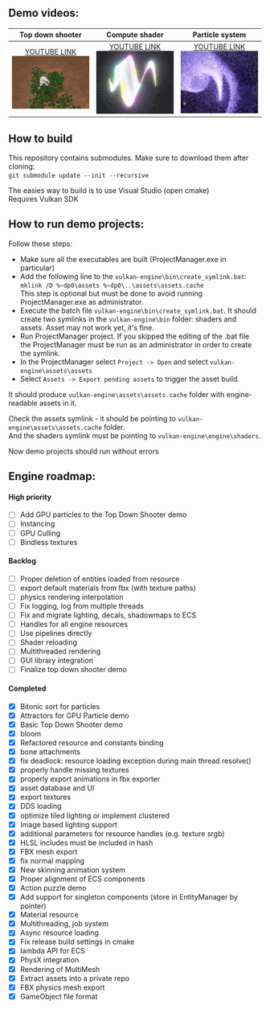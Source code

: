 ## Demo videos:
| Top down shooter | Compute shader | Particle system |
| :---:  | :---:  | :---:  |
| [YOUTUBE LINK](https://www.youtube.com/watch?v=FHfV1GQ4_JA) ![Top Down Shooter](demos/top-down-shooter/top-down-shooter-preview.gif) | [YOUTUBE LINK](https://www.youtube.com/watch?v=B6pjqZyI28w) ![Compute](demos/compute/compute-preview.gif) | [YOUTUBE LINK](https://www.youtube.com/watch?v=7sWa6p2tLHo) ![Particle system](demos/particle-system/particle-attractor-preview.gif) |

## How to build
This repository contains submodules. Make sure to download them after cloning:  
```git submodule update --init --recursive```  

The easies way to build is to use Visual Studio (open cmake)  
Requires Vulkan SDK

## How to run demo projects:
Follow these steps:  
- Make sure all the executables are built (ProjectManager.exe in particular)
- Add the following line to the `vulkan-engine\bin\create_symlink.bat`:  
```mklink /D %~dp0\assets %~dp0\..\assets\assets.cache```  
This step is optional but must be done to avoid running ProjectManager.exe as administrator.
- Execute the batch file ```vulkan-engine\bin\create_symlink.bat```. It should create two symlinks in the ```vulkan-engine\bin``` folder: shaders and assets. Asset may not work yet, it's fine.
- Run ProjectManager project. If you skipped the editing of the .bat file the ProjectManager must be run as an administrator in order to create the symlink.
- In the ProjectManager select `Project -> Open` and select ```vulkan-engine\assets\assets```
- Select `Assets -> Export pending assets` to trigger the asset build.

It should produce ```vulkan-engine\assets\assets.cache``` folder with engine-readable assets in it.

Check the assets symlink - it should be pointing to ```vulkan-engine\assets\assets.cache``` folder.  
And the shaders symlink must be pointing to ```vulkan-engine\engine\shaders```.

Now demo projects should run without errors

## Engine roadmap:

#### High priority
- [ ] Add GPU particles to the Top Down Shooter demo
- [ ] Instancing
- [ ] GPU Culling
- [ ] Bindless textures

#### Backlog
- [ ] Proper deletion of entities loaded from resource
- [ ] export default materials from fbx (with texture paths)
- [ ] physics rendering interpolation
- [ ] Fix logging, log from multiple threads
- [ ] Fix and migrate lighting, decals, shadowmaps to ECS
- [ ] Handles for all engine resources
- [ ] Use pipelines directly
- [ ] Shader reloading
- [ ] Multithreaded rendering
- [ ] GUI library integration
- [ ] Finalize top down shooter demo

#### Completed
- [x] Bitonic sort for particles
- [x] Attractors for GPU Particle demo
- [x] Basic Top Down Shooter demo
- [x] bloom
- [x] Refactored resource and constants binding
- [x] bone attachments
- [x] fix deadlock: resource loading exception during main thread resolve()
- [x] properly handle missing textures
- [x] properly export animations in fbx exporter
- [x] asset database and UI
- [x] export textures
- [x] DDS loading
- [x] optimize tiled lighting or implement clustered
- [x] Image based lighting support
- [x] additional parameters for resource handles (e.g. texture srgb)
- [x] HLSL includes must be included in hash
- [x] FBX mesh export
- [x] fix normal mapping
- [x] New skinning animation system
- [x] Proper alignment of ECS components
- [x] Action puzzle demo
- [x] Add support for singleton components (store in EntityManager by pointer)
- [x] Material resource
- [x] Multithreading, job system
- [x] Async resource loading
- [x] Fix release build settings in cmake
- [x] lambda API for ECS
- [x] PhysX integration 
- [x] Rendering of MultiMesh
- [x] Extract assets into a private repo
- [x] FBX physics mesh export
- [x] GameObject file format
